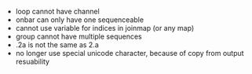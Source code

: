 - loop cannot have channel
- onbar can only have one sequenceable
- cannot use variable for indices in joinmap (or any map)
- group cannot have multiple sequences
- .2a is not the same as 2.a
- no longer use special unicode character, because of copy from output resuability